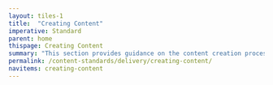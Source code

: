 ```yaml
---
layout: tiles-1
title:  "Creating Content"
imperative: Standard
parent: home
thispage: Creating Content
summary: "This section provides guidance on the content creation process and lifecycle."
permalink: /content-standards/delivery/creating-content/
navitems: creating-content
---
```

